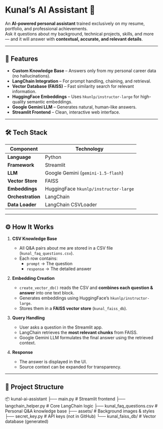 # **Kunal’s AI Assistant** 🤖  
An **AI-powered personal assistant** trained exclusively on my resume, portfolio, and professional achievements.  
Ask it questions about my background, technical projects, skills, and more — and it will answer with **contextual, accurate, and relevant details**.  

---

## **📌 Features**
- **Custom Knowledge Base** – Answers only from my personal career data (no hallucinations).
- **LangChain Integration** – For prompt handling, chaining, and retrieval.
- **Vector Database (FAISS)** – Fast similarity search for relevant information.
- **HuggingFace Embeddings** – Uses `hkunlp/instructor-large` for high-quality semantic embeddings.
- **Google Gemini LLM** – Generates natural, human-like answers.
- **Streamlit Frontend** – Clean, interactive web interface.

---

## **🛠 Tech Stack**
| Component         | Technology |
|------------------|------------|
| **Language**     | Python |
| **Framework**    | Streamlit |
| **LLM**          | Google Gemini (`gemini-1.5-flash`) |
| **Vector Store** | FAISS |
| **Embeddings**   | HuggingFace `hkunlp/instructor-large` |
| **Orchestration**| LangChain |
| **Data Loader**  | LangChain CSVLoader |

---

## **⚙ How It Works**
1. **CSV Knowledge Base**  
   - All Q&A pairs about me are stored in a CSV file (`kunal_faq_questions.csv`).  
   - Each row contains:
     - `prompt` → The question  
     - `response` → The detailed answer  

2. **Embedding Creation**  
   - `create_vector_db()` reads the CSV and **combines each question & answer** into one text block.  
   - Generates embeddings using HuggingFace’s `hkunlp/instructor-large`.  
   - Stores them in a **FAISS vector store** (`kunal_faiss_db`).

3. **Query Handling**  
   - User asks a question in the Streamlit app.  
   - LangChain retrieves the **most relevant chunks** from FAISS.  
   - Google Gemini LLM formulates the final answer using the retrieved context.  

4. **Response**  
   - The answer is displayed in the UI.  
   - Source context can be expanded for transparency.

---

## **📂 Project Structure**
📦 kunal-ai-assistant
├── main.py # Streamlit frontend
├── langchain_helper.py # Core LangChain logic
├── kunal_faq_questions.csv # Personal Q&A knowledge base
├── assets/ # Background images & styles
├── secret_key.py # API keys (not in GitHub)
└── kunal_faiss_db/ # Vector database (generated)






